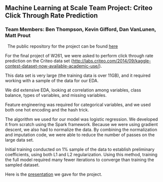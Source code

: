 ## Machine Learning at Scale Team Project: Criteo Click Through Rate Prediction

### Team Members: Ben Thompson, Kevin Gifford, Dan VanLunen, Matt Prout

&nbsp;
The public repository for the project can be found [here](https://github.com/ksgifford/W261_Final_CTR)
&nbsp;

For the final project of W261, we were asked to perform click through rate prediction on the Criteo data set (http://labs.criteo.com/2014/09/kaggle-contest-dataset-now-available-academic-use/).

This data set is very large (the training data is over 11GB), and it required working with a sample of the data for our EDA.

We did extensive EDA, looking at correlation among variables, class balance, types of variables, and missing variables.

Feature engineering was required for categorical variables, and we used both one hot encoding and the hash trick.

The algorithm we used for our model was logistic regression.  We developed it from scratch using the Spark framework.  Because we were using gradient descent, we also had to normalize the data.  By combining the normalization and imputation code, we were able to reduce the number of passes on the large data set.

Initial training conducted on 1% sample of the data to establish preliminary coefficients, using both L1 and L2 regularization. Using this method, training the full model required many fewer iterations to converge than training the sampled dataset.

Here is the [presentation](./W261-Fall2018FinalProjectPresentation.pdf) we gave for the project.

